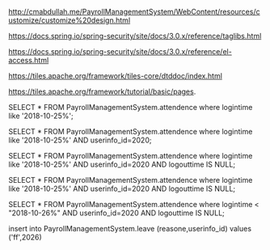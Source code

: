http://cmabdullah.me/PayrollManagementSystem/WebContent/resources/customize/customize%20design.html


https://docs.spring.io/spring-security/site/docs/3.0.x/reference/taglibs.html

https://docs.spring.io/spring-security/site/docs/3.0.x/reference/el-access.html

https://tiles.apache.org/framework/tiles-core/dtddoc/index.html

https://tiles.apache.org/framework/tutorial/basic/pages.


SELECT * FROM PayrollManagementSystem.attendence where logintime like  '2018-10-25%';

SELECT * FROM PayrollManagementSystem.attendence where logintime like  '2018-10-25%'  AND userinfo_id=2020;

SELECT * FROM PayrollManagementSystem.attendence where logintime like  '2018-10-25%'  AND userinfo_id=2020 AND logouttime IS NULL;

SELECT * FROM PayrollManagementSystem.attendence where logintime like  '2018-10-25%'  AND userinfo_id=2020 AND logouttime IS NULL;


SELECT * FROM PayrollManagementSystem.attendence where logintime <  "2018-10-26%" AND userinfo_id=2020 AND logouttime IS NULL;



insert into PayrollManagementSystem.leave (reasone,userinfo_id) values ('ff',2026)
